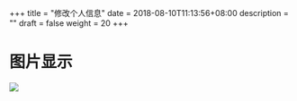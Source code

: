 +++
title = "修改个人信息"
date = 2018-08-10T11:13:56+08:00
description = ""
draft = false
weight = 20
+++



# 图片显示
![](https://witgo-resource-sc.oss-cn-hangzhou.aliyuncs.com/wanlb/share/img/huangshanhongcun.png?classes=border,shadow)
